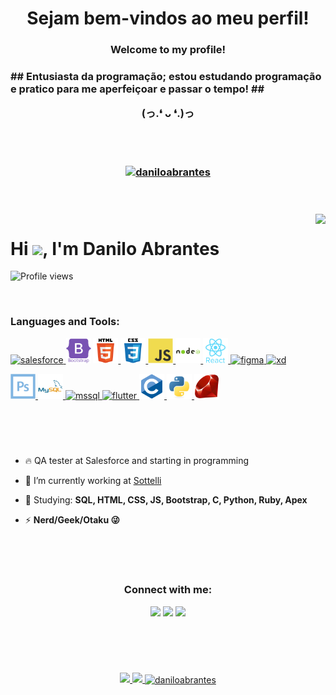 <h1 align="center">Sejam bem-vindos ao meu perfil!</h1>
<h3 align="center">Welcome to my profile!<h3>
## Entusiasta da programação; estou estudando programação e pratico para me aperfeiçoar e passar o tempo! ##<br>
  <p align="center">(⁠っ⁠.⁠❛⁠ ⁠ᴗ⁠ ⁠❛⁠.⁠)⁠っ</p>
<br><br>

<p align="center">
<a href="https://github.com/ryo-ma/github-profile-trophy"><img src="https://github-profile-trophy.vercel.app/?username=daniloabrantes" alt="daniloabrantes"/></a></p>
<br><br>
<img align="right" height="590em" src="https://raw.githubusercontent.com/gist/daniloabrantes/9590ed1702d882b5b7bcaf33ccf85df1/raw/3da40c7e726ce29bc2ee848f762a16a0c840c6ff/githubcard.svg"/>

<h1 align="left">Hi <img src="https://raw.githubusercontent.com/kaueMarques/kaueMarques/master/hi.gif" height="30px">, I'm Danilo Abrantes</h1>
<p align="left"> <img src="https://komarev.com/ghpvc/?username=daniloabrantes&color=blueviolet" alt="Profile views"/></p>

<div style="display: inline_block"><br>
<h3 align="left">Languages and Tools:</h3>
<p align="left">
<a href="https://trailhead.salesforce.com" target="_blank" rel="noreferrer">
<img src="https://cdn.jsdelivr.net/gh/devicons/devicon/icons/salesforce/salesforce-original.svg" alt="salesforce" width="40" height="40"/> </a>

<a href="https://getbootstrap.com" target="_blank" rel="noreferrer"> 
<img src="https://raw.githubusercontent.com/devicons/devicon/master/icons/bootstrap/bootstrap-plain-wordmark.svg" alt="bootstrap" width="40" height="40" /></a>

<a href="https://www.w3.org/html/" target="_blank" rel="noreferrer">
<img src="https://raw.githubusercontent.com/devicons/devicon/master/icons/html5/html5-original-wordmark.svg" alt="html5" width="40" height="40" /> </a>

<a href="https://www.w3schools.com/css/" target="_blank" rel="noreferrer">
<img src="https://raw.githubusercontent.com/devicons/devicon/master/icons/css3/css3-original-wordmark.svg" alt="css3" width="40" height="40" /> </a>

<a href="https://developer.mozilla.org/en-US/docs/Web/JavaScript" target="_blank" rel="noreferrer">
<img src="https://raw.githubusercontent.com/devicons/devicon/master/icons/javascript/javascript-original.svg" alt="javascript" width="40" height="40" /> </a>

<a href="https://nodejs.org" target="_blank" rel="noreferrer">
<img src="https://raw.githubusercontent.com/devicons/devicon/master/icons/nodejs/nodejs-original-wordmark.svg" alt="nodejs" width="40" height="40" /> </a>

<a href="https://reactjs.org/" target="_blank" rel="noreferrer">
<img src="https://raw.githubusercontent.com/devicons/devicon/master/icons/react/react-original-wordmark.svg" alt="react" width="40" height="40" /> </a>

<a href="https://www.figma.com/" target="_blank" rel="noreferrer">
<img src="https://www.vectorlogo.zone/logos/figma/figma-icon.svg" alt="figma" width="40" height="40" /> </a>

<a href="https://www.adobe.com/products/xd.html" target="_blank" rel="noreferrer">
<img src="https://cdn.worldvectorlogo.com/logos/adobe-xd.svg" alt="xd" width="40" height="40"/></a></p>

<a href="https://www.photoshop.com/en" target="_blank" rel="noreferrer">
<img src="https://raw.githubusercontent.com/devicons/devicon/master/icons/photoshop/photoshop-line.svg" alt="photoshop" width="40" height="40" /> </a>

<a href="https://www.mysql.com/" target="_blank" rel="noreferrer">
<img src="https://raw.githubusercontent.com/devicons/devicon/master/icons/mysql/mysql-original-wordmark.svg" alt="mysql" width="40" height="40" /> </a>

<a href="https://www.microsoft.com/en-us/sql-server" target="_blank" rel="noreferrer">
<img src="https://www.svgrepo.com/show/303229/microsoft-sql-server-logo.svg" alt="mssql" width="40" height="40" /> </a>

<a href="https://flutter.dev" target="_blank" rel="noreferrer">
<img src="https://www.vectorlogo.zone/logos/flutterio/flutterio-icon.svg" alt="flutter" width="40" height="40" /> </a>

<a href="https://www.cprogramming.com/" target="_blank" rel="noreferrer">
<img src="https://raw.githubusercontent.com/devicons/devicon/master/icons/c/c-original.svg" alt="c" width="40" height="40" /> </a>

<a href="https://www.python.org" target="_blank" rel="noreferrer">
<img src="https://raw.githubusercontent.com/devicons/devicon/master/icons/python/python-original.svg" alt="python" width="40" height="40" /> </a>

<a href="https://www.ruby-lang.org/en/" target="_blank" rel="noreferrer">
<img src="https://raw.githubusercontent.com/devicons/devicon/master/icons/ruby/ruby-original.svg" alt="ruby" width="40" height="40" /> </a>

<!--
//test-song
<div align="center">
<a href="https://www.youtube.com/watch?v=wLlovxa3VJ0&t" target="_blank"><img src="https://cdnb.artstation.com/p/assets/images/images/001/088/177/large/concept-4-tavern.jpg?1439804839&dl=1" 
alt="IMAGE ALT TEXT HERE" width="auto" height="180" border="10"/></a>

</div
//icons-old
  <img align="center" alt="Rafa-Js" height="30" width="40" src="https://raw.githubusercontent.com/devicons/devicon/master/icons/javascript/javascript-plain.svg">
  <img align="center" alt="Rafa-React" height="30" width="40" src="https://raw.githubusercontent.com/devicons/devicon/master/icons/react/react-original.svg">
  <img align="center" alt="Rafa-HTML" height="30" width="40" src="https://raw.githubusercontent.com/devicons/devicon/master/icons/html5/html5-original.svg">
  <img align="center" alt="Rafa-CSS" height="30" width="40" src="https://raw.githubusercontent.com/devicons/devicon/master/icons/css3/css3-original.svg">
  <img align="center" alt="Rafa-Python" height="30" width="40" src="https://raw.githubusercontent.com/devicons/devicon/master/icons/python/python-original.svg">
-->
  # #
<br><br>

- 🔥 QA tester at Salesforce and starting in programming

- 🔭 I’m currently working at [Sottelli](https://sottelli.com)

- 💬 Studying: **SQL, HTML, CSS, JS, Bootstrap, C, Python, Ruby, Apex**

- ⚡ **Nerd/Geek/Otaku 😜**

<br><br>
  # #
 
<div align="center"> 
  <h3>Connect with me:</h3>
<p>
  <a href="https://www.linkedin.com/in/danilo-abrantes" target="_blank"><img src="https://img.shields.io/badge/-LinkedIn-%230077B5?style=for-the-badge&logo=linkedin&logoColor=white" target="_blank"></a>
  <a href = "mailto:daniloabrantes.contato@gmail.com"><img src="https://img.shields.io/badge/-Gmail-%23333?style=for-the-badge&logo=gmail&logoColor=white" target="_blank"></a>
  <a href="https://instagram.com/dan._.abrantes" target="_blank"><img src="https://img.shields.io/badge/-Instagram-%23E4405F?style=for-the-badge&logo=instagram&logoColor=white" target="_blank"></a> 
</p>
</div>

<br><br>
  # #

<div align="center">
  <a href="https://github.com/daniloabrantes">
  <img height="150em" src="https://github-readme-stats.vercel.app/api?username=daniloabrantes&show_icons=true&theme=midnight-purple&include_all_commits=true&count_private=true"/>
  <img height="150em" src="https://github-readme-stats.vercel.app/api/top-langs/?username=daniloabrantes&layout=compact&langs_count=7&theme=midnight-purple"/>
  <img height="150em" align="center" src="https://github-readme-streak-stats.herokuapp.com/?user=daniloabrantes&ayout=compact&langs_count=7&theme=midnight-purple" alt="daniloabrantes"/></a>
</div>

